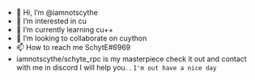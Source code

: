 - 👋 Hi, I’m @iamnotscythe
- 👀 I’m interested in cu
- 🌱 I’m currently learning cu++
- 💞️ I’m looking to collaborate on cuython
- 📫 How to reach me SchytE#6969
- iamnotscythe/schyte_rpc is my masterpiece check it out and contact with me in discord I will help you.
. ```I'm out have a nice day```

<!---
iamnotscythe/schyte_rpc is a ✨ special ✨ repository because its `README.md` (this file) appears on your GitHub profile.
You can click the Preview link to take a look at your changes.
--->
